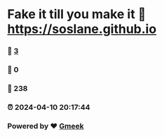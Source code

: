 # Fake it till you make it :link: https://soslane.github.io 
### :page_facing_up: [3](https://soslane.github.io/tag.html) 
### :speech_balloon: 0 
### :hibiscus: 238 
### :alarm_clock: 2024-04-10 20:17:44 
### Powered by :heart: [Gmeek](https://github.com/Meekdai/Gmeek)
